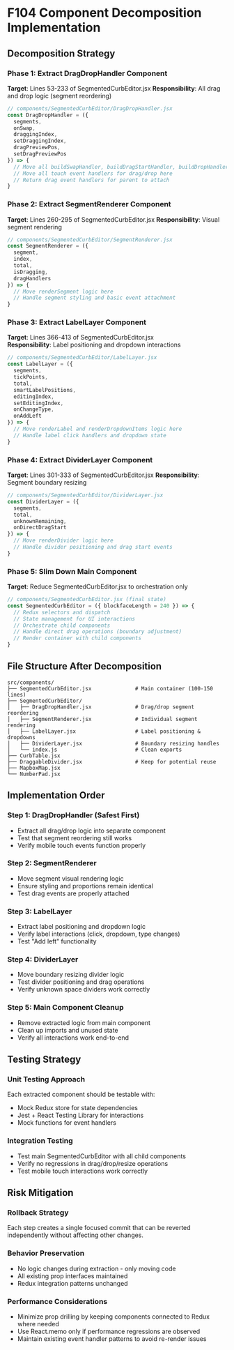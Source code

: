 # F104 Component Decomposition Implementation

## Decomposition Strategy

### Phase 1: Extract DragDropHandler Component
**Target**: Lines 53-233 of SegmentedCurbEditor.jsx
**Responsibility**: All drag and drop logic (segment reordering)

```javascript
// components/SegmentedCurbEditor/DragDropHandler.jsx
const DragDropHandler = ({ 
  segments, 
  onSwap, 
  draggingIndex, 
  setDraggingIndex,
  dragPreviewPos,
  setDragPreviewPos 
}) => {
  // Move all buildSwapHandler, buildDragStartHandler, buildDropHandler logic here
  // Move all touch event handlers for drag/drop here
  // Return drag event handlers for parent to attach
}
```

### Phase 2: Extract SegmentRenderer Component  
**Target**: Lines 260-295 of SegmentedCurbEditor.jsx
**Responsibility**: Visual segment rendering

```javascript
// components/SegmentedCurbEditor/SegmentRenderer.jsx  
const SegmentRenderer = ({ 
  segment, 
  index, 
  total, 
  isDragging, 
  dragHandlers 
}) => {
  // Move renderSegment logic here
  // Handle segment styling and basic event attachment
}
```

### Phase 3: Extract LabelLayer Component
**Target**: Lines 366-413 of SegmentedCurbEditor.jsx  
**Responsibility**: Label positioning and dropdown interactions

```javascript
// components/SegmentedCurbEditor/LabelLayer.jsx
const LabelLayer = ({ 
  segments, 
  tickPoints, 
  total, 
  smartLabelPositions,
  editingIndex,
  setEditingIndex,
  onChangeType,
  onAddLeft 
}) => {
  // Move renderLabel and renderDropdownItems logic here
  // Handle label click handlers and dropdown state
}
```

### Phase 4: Extract DividerLayer Component
**Target**: Lines 301-333 of SegmentedCurbEditor.jsx
**Responsibility**: Segment boundary resizing

```javascript
// components/SegmentedCurbEditor/DividerLayer.jsx
const DividerLayer = ({ 
  segments, 
  total, 
  unknownRemaining,
  onDirectDragStart 
}) => {
  // Move renderDivider logic here
  // Handle divider positioning and drag start events
}
```

### Phase 5: Slim Down Main Component
**Target**: Reduce SegmentedCurbEditor.jsx to orchestration only

```javascript
// components/SegmentedCurbEditor.jsx (final state)
const SegmentedCurbEditor = ({ blockfaceLength = 240 }) => {
  // Redux selectors and dispatch
  // State management for UI interactions
  // Orchestrate child components
  // Handle direct drag operations (boundary adjustment)
  // Render container with child components
}
```

## File Structure After Decomposition

```
src/components/
├── SegmentedCurbEditor.jsx              # Main container (100-150 lines)
├── SegmentedCurbEditor/
│   ├── DragDropHandler.jsx              # Drag/drop segment reordering
│   ├── SegmentRenderer.jsx              # Individual segment rendering  
│   ├── LabelLayer.jsx                   # Label positioning & dropdowns
│   ├── DividerLayer.jsx                 # Boundary resizing handles
│   └── index.js                         # Clean exports
├── CurbTable.jsx
├── DraggableDivider.jsx                 # Keep for potential reuse
├── MapboxMap.jsx
└── NumberPad.jsx
```

## Implementation Order

### Step 1: DragDropHandler (Safest First)
- Extract all drag/drop logic into separate component
- Test that segment reordering still works
- Verify mobile touch events function properly

### Step 2: SegmentRenderer  
- Move segment visual rendering logic
- Ensure styling and proportions remain identical
- Test drag events are properly attached

### Step 3: LabelLayer
- Extract label positioning and dropdown logic  
- Verify label interactions (click, dropdown, type changes)
- Test "Add left" functionality

### Step 4: DividerLayer
- Move boundary resizing divider logic
- Test divider positioning and drag operations
- Verify unknown space dividers work correctly

### Step 5: Main Component Cleanup
- Remove extracted logic from main component
- Clean up imports and unused state
- Verify all interactions work end-to-end

## Testing Strategy

### Unit Testing Approach
Each extracted component should be testable with:
- Mock Redux store for state dependencies
- Jest + React Testing Library for interactions
- Mock functions for event handlers

### Integration Testing
- Test main SegmentedCurbEditor with all child components
- Verify no regressions in drag/drop/resize operations
- Test mobile touch interactions work correctly

## Risk Mitigation

### Rollback Strategy
Each step creates a single focused commit that can be reverted independently without affecting other changes.

### Behavior Preservation
- No logic changes during extraction - only moving code
- All existing prop interfaces maintained
- Redux integration patterns unchanged

### Performance Considerations  
- Minimize prop drilling by keeping components connected to Redux where needed
- Use React.memo only if performance regressions are observed
- Maintain existing event handler patterns to avoid re-render issues